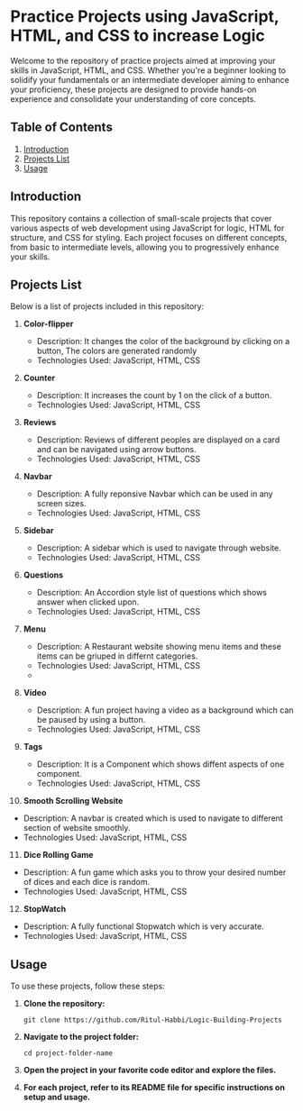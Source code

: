 # Practice Projects using JavaScript, HTML, and CSS to increase Logic

Welcome to the repository of practice projects aimed at improving your skills in JavaScript, HTML, and CSS. Whether you're a beginner looking to solidify your fundamentals or an intermediate developer aiming to enhance your proficiency, these projects are designed to provide hands-on experience and consolidate your understanding of core concepts.

## Table of Contents

1. [Introduction](#introduction)
2. [Projects List](#projects-list)
3. [Usage](#usage)

## Introduction

This repository contains a collection of small-scale projects that cover various aspects of web development using JavaScript for logic, HTML for structure, and CSS for styling. Each project focuses on different concepts, from basic to intermediate levels, allowing you to progressively enhance your skills.

## Projects List

Below is a list of projects included in this repository:

1. **Color-flipper**
   - Description: It changes the color of the background by clicking on a button, The colors are generated randomly
   - Technologies Used: JavaScript, HTML, CSS

2. **Counter**
   - Description: It increases the count by 1 on the click of a button.
   - Technologies Used: JavaScript, HTML, CSS

3. **Reviews**
   - Description: Reviews of different peoples are displayed on a card and can be navigated using arrow buttons.
   - Technologies Used: JavaScript, HTML, CSS
  
4. **Navbar**
   - Description: A fully reponsive Navbar which can be used in any screen sizes.
   - Technologies Used: JavaScript, HTML, CSS
   
5. **Sidebar**
   - Description: A sidebar which is used to navigate through website.
   - Technologies Used: JavaScript, HTML, CSS
   
6. **Questions**
   - Description: An Accordion style list of questions which shows answer when clicked upon.
   - Technologies Used: JavaScript, HTML, CSS
   
7. **Menu**
   - Description: A Restaurant website showing menu items and these items can be griuped in differnt categories.
   - Technologies Used: JavaScript, HTML, CSS
   - 
8. **Video**
   - Description: A fun project having a video as a background which can be paused by using a button.
   - Technologies Used: JavaScript, HTML, CSS
   
9. **Tags**
   - Description: It is a Component which shows diffent aspects of one component.
   - Technologies Used: JavaScript, HTML, CSS
   
10. **Smooth Scrolling Website**
   - Description: A navbar is created which is used to navigate to different section of website smoothly.
   - Technologies Used: JavaScript, HTML, CSS

11. **Dice Rolling Game**
   - Description: A fun game which asks you to throw your desired number of dices and each dice is random.
   - Technologies Used: JavaScript, HTML, CSS
   
12. **StopWatch**
   - Description: A fully functional Stopwatch which is very accurate.
   - Technologies Used: JavaScript, HTML, CSS


## Usage

To use these projects, follow these steps:

1. **Clone the repository:**
   ```
   git clone https://github.com/Ritul-Habbi/Logic-Building-Projects
   ```

2. **Navigate to the project folder:**
   ```
   cd project-folder-name
   ```

3. **Open the project in your favorite code editor and explore the files.**

4. **For each project, refer to its README file for specific instructions on setup and usage.**



